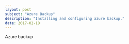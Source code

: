 ```yaml
---
layout: post
subject: "Azure Backup"
description: "Installing and configuring azure backup."
date: 2017-02-18
---
```


Azure backup